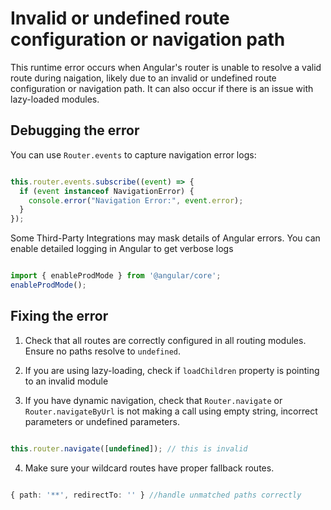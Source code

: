 # Invalid or undefined route configuration or navigation path

This runtime error occurs when Angular's router is unable to resolve a valid route during naigation, likely due to an invalid or undefined route configuration or navigation path.
It can also occur if there is an issue with lazy-loaded modules.

## Debugging the error

You can use `Router.events` to capture navigation error logs:

```typescript

this.router.events.subscribe((event) => {
  if (event instanceof NavigationError) {
    console.error("Navigation Error:", event.error);
  }
});

```

Some Third-Party Integrations may mask details of Angular errors. You can enable detailed logging in Angular to get verbose logs

```typescript

import { enableProdMode } from '@angular/core';
enableProdMode();

```

## Fixing the error

1. Check that all routes are correctly configured in all routing modules. Ensure no paths resolve to `undefined`.

2. If you are using lazy-loading, check if `loadChildren` property is pointing to an invalid module

3. If you have dynamic navigation, check that `Router.navigate` or `Router.navigateByUrl` is not making a call using empty string, incorrect parameters or undefined parameters.

```typescript

this.router.navigate([undefined]); // this is invalid

```

4. Make sure your wildcard routes have proper fallback routes.

```typescript

{ path: '**', redirectTo: '' } //handle unmatched paths correctly

```
